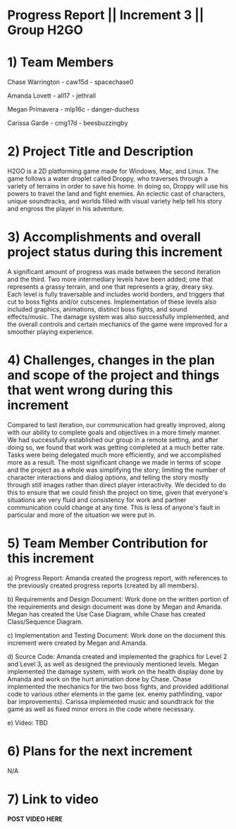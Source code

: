
# Progress Report || Increment 3 || Group H2GO
<!--Please use this template to describe your progress on the group project in the latest increment. 
Please do not change the font, font size, margins or line spacing. All the text in italic should be removed from your final submission.-->
# 1)   Team Members
Chase Warrington - caw15d - spacechase0

Amanda Lovett - all17 - jethrall

Megan Primavera - mlp16c -  danger-duchess

Carissa Garde - cmg17d - beesbuzzingby

<!--Please write the name of all the team members, their FSU IDs, and GitHub IDs here.-->

# 2)   Project Title and Description
<!--Briefly describe your project.-->
H2GO is a 2D platforming game made for Windows, Mac, and Linux. The game follows a water droplet called Droppy, who traverses through a variety of terrains in order to save his home. In doing so, Droppy will use his powers to travel the land and fight enemies. An eclectic cast of characters, unique soundtracks, and worlds filled with visual variety help tell his story and engross the player in his adventure. 

# 3)  Accomplishments and overall project status during this increment
<!--Describe in detail what was accomplished during this increment and where your project stands overall compared to the initial scope and functionality proposed.-->
A significant amount of progress was made between the second iteration and the third. Two more intermediary levels have been added; one that represents a grassy terrain, and one that represents a gray, dreary sky. Each level is fully traversable and includes world borders, and triggers that cut to boss fights and/or cutscenes. Implementation of these levels also included graphics, animations, distinct boss fights, and sound effects/music. The damage system was also successfully implemented, and the overall controls and certain mechanics of the game were improved for a smoother playing experience.

# 4)   Challenges, changes in the plan and scope of the project and things that went wrong during this increment
<!--Please describe here in detail:
- anything that was challenging during this increment and how you dealt with the challenges
- any changes that occurred in the initial plan you had for the project or its scope. Describe the reasons for the changes. 
- anything that went wrong during this increment-->

Compared to last iteration, our communication had greatly improved, along with our ability to complete goals and objectives in a more timely manner. We had successfully established our group in a remote setting, and after doing so, we found that work was getting completed at a much better rate. Tasks were being delegated much more efficiently, and we accomplished more as a result. The most significant change we made in terms of scope and the project as a whole was simplifying the story; limiting the number of character interactions and dialog options, and telling the story mostly through still images rather than direct player interactivity. We decided to do this to ensure that we could finish the project on time, given that everyone's situations are very fluid and consistency for work and partner communication could change at any time. This is less of anyone's fault in particular and more of the situation we were put in.

# 5)   Team Member Contribution for this increment
<!--Please list each individual member and their contributions to each of the deliverables in this increment (be as detailed as possible).
In other words, describe the contribution of each team member to:
a)   the progress report, including the sections they wrote or contributed to
b)   the requirements and design document, including the sections they wrote or contributed to
c)   the implementation and testing document, including the sections they wrote or contributed to
d)   the source code (be detailed about which parts of the system each team member contributed to and how)
e)   the video or presentation-->

a) Progress Report: Amanda created the progress report, with references to the previously created progress reports (created by all members).

b) Requirements and Design Document: Work done on the written portion of the requirements and design document was done by Megan and Amanda. Megan has created the Use Case Diagram, while Chase has created Class/Sequence Diagram.

c) Implementation and Testing Document: Work done on the document this increment were created by Megan and Amanda.

d) Source Code: Amanda created and implemented the graphics for Level 2 and Level 3, as well as designed the previously mentioned levels. Megan implemented the damage system, with work on the health display done by Amanda and work on the hurt animation done by Chase. Chase implemented the mechanics for the two boss fights, and provided additional code to various other elements in the game (ex. enemy pathfinding, vapor bar improvements). Carissa implemented music and soundtrack for the game as well as fixed minor errors in the code where necessary.

e) Video: TBD

# 6)   Plans for the next increment
<!--If this report if for the first or second increment, describe what are you planning to achieve in the next increment.-->
N/A

# 7)   Link to video
<!--Paste here the link to your video (only for increment 1 and 2).-->
**POST VIDEO HERE**
